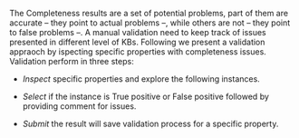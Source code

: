 The Completeness results are a set of potential problems, part of them are accurate – they point to actual problems –, while others are not – they point to false problems –. A manual validation need to keep track of issues presented in different level of KBs. Following we present a validation appraoch by ispecting specific properties with completeness issues. Validation perform in three steps:

- *Inspect* specific properties and explore the following instances.

- *Select* if the instance is True positive or False positive followed by providing comment for issues.

- *Submit* the result will save validation process for a specific property.


